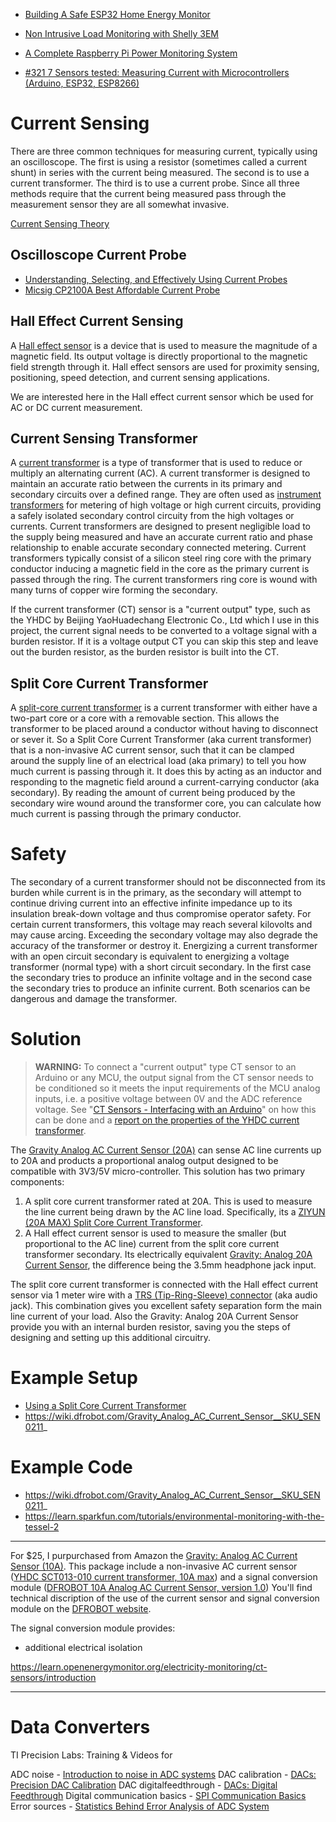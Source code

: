 
* [Building A Safe ESP32 Home Energy Monitor](https://hackaday.com/2019/07/27/building-a-safe-esp32-home-energy-monitor/)
* [Non Intrusive Load Monitoring with Shelly 3EM](https://blog.squix.org/2020/07/non-intrusive-load-monitoring-with-shelly-3em.html)
* [A Complete Raspberry Pi Power Monitoring System](https://hackaday.com/2020/07/24/a-complete-raspberry-pi-power-monitoring-system/)

* [#321 7 Sensors tested: Measuring Current with Microcontrollers (Arduino, ESP32, ESP8266)](https://www.youtube.com/watch?v=cG8moaufmQs&t=75s)




# Current Sensing
There are three common techniques for measuring current, typically using an oscilloscope.
The first is using a resistor (sometimes called a current shunt) in series with the current being measured.
The second is to use a current transformer.
The third is to use a current probe.
Since all three methods require that the current being measured pass through the measurement sensor they are all somewhat invasive.

[Current Sensing Theory][10]

## Oscilloscope Current Probe
* [Understanding, Selecting, and Effectively Using Current Probes](https://www.digikey.com/en/articles/understanding-selecting-effectively-using-current-probes)
* [Micsig CP2100A Best Affordable Current Probe](https://www.youtube.com/watch?v=8zW4j0euN8A)

## Hall Effect Current Sensing
A [Hall effect sensor][03] is a device that is used to measure the magnitude of a magnetic field.
Its output voltage is directly proportional to the magnetic field strength through it.
Hall effect sensors are used for proximity sensing, positioning, speed detection,
and current sensing applications.

We are interested here in the Hall effect current sensor which be used for AC or DC current measurement.

## Current Sensing Transformer
A [current transformer][01] is a type of transformer that is used to reduce
or multiply an alternating current (AC).
A current transformer is designed to maintain an accurate ratio between the currents in its primary
and secondary circuits over a defined range.
They are often used as [instrument transformers][02] for metering of high voltage or high current circuits,
providing a safely isolated secondary control circuity from the high voltages or currents.
Current transformers are designed to present negligible load to the supply being measured
and have an accurate current ratio and phase relationship to enable accurate secondary connected metering.
Current transformers typically consist of a silicon steel ring core
with the primary conductor inducing a magnetic field in the core as the primary current is passed through the ring.
The current transformers ring core is wound with many turns of copper wire forming the secondary.

If the current transformer (CT) sensor is a "current output" type,
such as the YHDC by Beijing YaoHuadechang Electronic Co., Ltd which I use in this project,
the current signal needs to be converted to a voltage signal with a burden resistor.
If it is a voltage output CT you can skip this step and leave out the burden resistor,
as the burden resistor is built into the CT.

## Split Core Current Transformer
A [split-core current transformer][01] is a current transformer with
either have a two-part core or a core with a removable section.
This allows the transformer to be placed around a conductor without having to disconnect or sever it.
So a Split Core Current Transformer (aka current transformer) that is a non-invasive AC current sensor,
such that it can be clamped around the supply line of an electrical load (aka primary)
to tell you how much current is passing through it.
It does this by acting as an inductor and responding to the magnetic field
around a current-carrying conductor (aka secondary).
By reading the amount of current being produced by the secondary wire wound around the transformer core,
you can calculate how much current is passing through the primary conductor.

# Safety
The secondary of a current transformer should not be disconnected from its burden while current is in the primary, as the secondary will attempt to continue driving current into an effective infinite impedance up to its insulation break-down voltage and thus compromise operator safety. For certain current transformers, this voltage may reach several kilovolts and may cause arcing. Exceeding the secondary voltage may also degrade the accuracy of the transformer or destroy it. Energizing a current transformer with an open circuit secondary is equivalent to energizing a voltage transformer (normal type) with a short circuit secondary. In the first case the secondary tries to produce an infinite voltage and in the second case the secondary tries to produce an infinite current. Both scenarios can be dangerous and damage the transformer.

# Solution
>**WARNING:** To connect a "current output" type CT sensor to an Arduino or any MCU,
>the output signal from the CT sensor needs to be conditioned
>so it meets the input requirements of the MCU analog inputs,
>i.e. a positive voltage between 0V and the ADC reference voltage.
>See "[CT Sensors - Interfacing with an Arduino][08]" on how this can be done
>and a [report on the properties of the YHDC current transformer][09].

The [Gravity Analog AC Current Sensor (20A)][04]
can sense AC line currents up to 20A and products a proportional
analog output designed to be compatible with 3V3/5V micro-controller.
This solution has two primary components:

1. A split core current transformer rated at 20A.
This is used to measure the line current being drawn by the AC line load.
Specifically, its a [ZIYUN (20A MAX) Split Core Current Transformer][06].
2. A Hall effect current sensor is used to measure the smaller (but proportional to the AC line)
current from the split core current transformer secondary.
Its electrically equivalent [Gravity: Analog 20A Current Sensor][05],
the difference being the 3.5mm headphone jack input.

The split core current transformer is connected with the Hall effect current sensor via
1 meter wire with a [TRS (Tip-Ring-Sleeve) connector][07]  (aka audio jack).
This combination gives you excellent safety separation form the main line current of your load.
Also the Gravity: Analog 20A Current Sensor provide you with an internal burden resistor,
saving you the steps of designing and setting up this additional circuitry.

# Example Setup
* [Using a Split Core Current Transformer](https://www.youtube.com/watch?v=-3DRaMcHf5w)
* https://wiki.dfrobot.com/Gravity_Analog_AC_Current_Sensor__SKU_SEN0211_

# Example Code
* https://wiki.dfrobot.com/Gravity_Analog_AC_Current_Sensor__SKU_SEN0211_
* https://learn.sparkfun.com/tutorials/environmental-monitoring-with-the-tessel-2



-----



For $25, I purpurchased from Amazon the [Gravity: Analog AC Current Sensor (10A)][11].
This package include a non-invasive AC current sensor ([YHDC SCT013-010 current transformer, 10A max][13])
and a signal conversion module ([DFROBOT 10A Analog AC Current Sensor, version 1.0][14])
You'll find technical discription of the use of the current sensor and
signal conversion module on the [DFROBOT website][12].

The signal conversion module provides:
* additional electrical isolation

https://learn.openenergymonitor.org/electricity-monitoring/ct-sensors/introduction



-----


# Data Converters
TI Precision Labs: Training & Videos for

ADC noise - [Introduction to noise in ADC systems](https://training.ti.com/ti-precision-labs-introduction-to-adc-noise)
DAC calibration - [DACs: Precision DAC Calibration](https://training.ti.com/ti-precision-labs-dacs-precision-dac-calibration)
DAC digitalfeedthrough - [DACs: Digital Feedthrough](https://training.ti.com/ti-precision-labs-dacs-digital-feedthrough)
Digital communication basics - [SPI Communication Basics](https://training.ti.com/ti-precision-labs-adcs-spi-serial)
Error sources - [Statistics Behind Error Analysis of ADC System](https://training.ti.com/ti-precision-labs-adcs-statistics-behind-error-analysis)



[01]:https://en.wikipedia.org/wiki/Current_transformer
[02]:https://en.wikipedia.org/wiki/Instrument_transformer
[03]:https://en.wikipedia.org/wiki/Hall_effect_sensor
[04]:https://www.dfrobot.com/product-1486.html
[05]:https://www.dfrobot.com/product-1570.html
[06]:https://www.amazon.com/ZIYUN-Transformer-Principle-electricity-consumption/dp/B01MTTL6EZ/
[07]:https://missionengineering.com/what-is-a-trs-cable/
[08]:https://learn.openenergymonitor.org/electricity-monitoring/ct-sensors/interface-with-arduino
[09]:https://learn.openenergymonitor.org/electricity-monitoring/ct-sensors/yhdc-sct-013-000-ct-sensor-report
[10]:https://www.nktechnologies.com/engineering-resources/current-sensing-theory/
[11]:https://www.amazon.com/gp/product/B07Y8GK8MG/ref=ppx_yo_dt_b_asin_title_o00_s00
[12]:https://wiki.dfrobot.com/Gravity_Analog_AC_Current_Sensor__SKU_SEN0211_
[13]:http://en.yhdc.com/product/SCT013-401.html
[14]:https://www.dfrobot.com/product-1919.html
[15]:
[16]:
[17]:
[18]:
[19]:
[20]:
